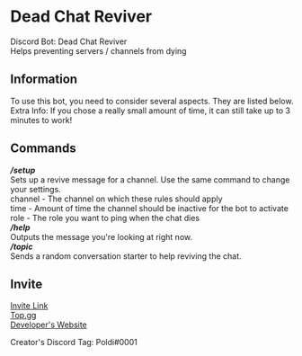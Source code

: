 # Dead Chat Reviver
Discord Bot: Dead Chat Reviver  
Helps preventing servers / channels from dying  

## Information
To use this bot, you need to consider several aspects. They are listed below.  
Extra Info: If you chose a really small amount of time, it can still take up to 3 minutes to work!  

## Commands
_**/setup**_  
Sets up a revive message for a channel. Use the same command to change your settings.  
channel - The channel on which these rules should apply  
time - Amount of time the channel should be inactive for the bot to activate  
role - The role you want to ping when the chat dies  
_**/help**_  
Outputs the message you're looking at right now.  
_**/topic**_  
Sends a random conversation starter to help reviving the chat.  

## Invite
[Invite Link](https://discord.com/oauth2/authorize?client_id=887293151998529576&scope=bot%20applications.commands&permissions=2147994624 "discord.com")  
[Top.gg](https://top.gg/bot/887293151998529576 "top.gg")  
[Developer's Website](https://poldisweb.de "poldisweb.de")  

Creator's Discord Tag: Poldi#0001
